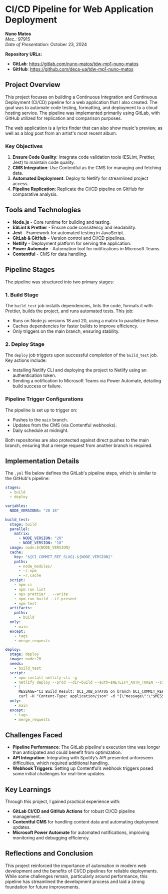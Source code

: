 # CI/CD Pipeline for Web Application Deployment

**Nuno Matos**  
*Mec.:* 97915  
*Date of Presentation:* October 23, 2024  

**Repository URLs:**

- **GitLab**: https://gitlab.com/nuno-matos/tdw-mp1-nuno-matos
- **GitHub**: https://github.com/deca-ua/tdw-mp1-nuno-matos

## Project Overview

This project focuses on building a Continuous Integration and Continuous Deployment (CI/CD) pipeline for a web application that I also created. The goal was to automate code testing, formatting, and deployment to a cloud hosting service. The pipeline was implemented primarily using GitLab, with GitHub utilized for replication and comparison purposes.

The web application is a lyrics finder that can also show music's preview, as well as a blog post from an artist's most recent album.

### Key Objectives
1. **Ensure Code Quality**: Integrate code validation tools (ESLint, Prettier, Jest) to maintain code quality.
2. **CMS Integration**: Use Contentful as the CMS for managing and fetching data.
3. **Automated Deployment**: Deploy to Netlify for streamlined project access.
4. **Pipeline Replication**: Replicate the CI/CD pipeline on GitHub for comparative analysis.

## Tools and Technologies

- **Node.js** - Core runtime for building and testing.
- **ESLint & Prettier** - Ensure code consistency and readability.
- **Jest** - Framework for automated testing in JavaScript.
- **GitLab & GitHub** - Version control and CI/CD pipelines.
- **Netlify** - Deployment platform for serving the application.
- **Power Automate** - Automation tool for notifications in Microsoft Teams.
- **Contentful** - CMS for data handling.

## Pipeline Stages

The pipeline was structured into two primary stages:

### 1. Build Stage
The `build_test` job installs dependencies, lints the code, formats it with Prettier, builds the project, and runs automated tests. This job:
   - Runs on Node.js versions 18 and 20, using a matrix to parallelize these.
   - Caches dependencies for faster builds to improve efficiency.
   - Only triggers on the main branch, ensuring stability.

### 2. Deploy Stage
The `deploy` job triggers upon successful completion of the `build_test` job. Key actions include:
   - Installing Netlify CLI and deploying the project to Netlify using an authentication token.
   - Sending a notification to Microsoft Teams via Power Automate, detailing build success or failure.

### Pipeline Trigger Configurations
The pipeline is set up to trigger on:
   - Pushes to the `main` branch.
   - Updates from the CMS (via Contentful webhooks).
   - Daily schedule at midnight.

Both repositories are also protected against direct pushes to the main branch, ensuring that a merge request from another branch is required.

## Implementation Details

The `.yml` file below defines the GitLab's pipeline steps, which is similar to the GitHub's pipeline:

```yaml
stages:
  - build
  - deploy

variables:
  NODE_VERSIONS: "20 18"

build_test:
  stage: build
  parallel:
    matrix:
      - NODE_VERSION: "20"
      - NODE_VERSION: "18"
  image: node:${NODE_VERSION}
  cache:
    key: "${CI_COMMIT_REF_SLUG}-${NODE_VERSION}"
    paths:
      - node_modules/
      - ~/.npm
      - ~/.cache
  script:
    - npm ci
    - npm run lint
    - npx prettier . --write
    - npm run build --if-present
    - npm test
  artifacts:
    paths:
      - build
  only:
    - main
  except:
    - tags
    - merge_requests

deploy:
  stage: deploy
  image: node:20
  needs: 
    - build_test
  script:
    - npm install netlify-cli -g
    - netlify deploy --prod --dir=build --auth=$NETLIFY_AUTH_TOKEN --site=$NETLIFY_SITE_ID
    - |
      MESSAGE="CI Build Result: $CI_JOB_STATUS on branch $CI_COMMIT_REF_NAME. View details here: $CI_JOB_URL"
      curl -H "Content-Type: application/json" -d "{\"message\":\"$MESSAGE\"}" "https://prod-140.westeurope.logic.azure.com:443/workflows/6f0e69eda2e7487999064344929457c0/triggers/manual/paths/invoke?api-version=2016-06-01&sp=%2Ftriggers%2Fmanual%2Frun&sv=1.0&sig=2tp5Q_vk21BUERBJWzDJw62hNP5HntaKBHPULaiUxkc"
  only:
    - main
  except:
    - tags
    - merge_requests
```

## Challenges Faced

- **Pipeline Performance**: The GitLab pipeline's execution time was longer than anticipated and could benefit from optimization.
- **API Integration**: Integrating with Spotify’s API presented unforeseen difficulties, which required additional handling.
- **Webhook Triggers**: Setting up Contentful’s webhook triggers posed some initial challenges for real-time updates.

## Key Learnings

Through this project, I gained practical experience with:

- **GitLab CI/CD and GitHub Actions** for robust CI/CD pipeline management.
- **Contentful CMS** for handling content data and automating deployment updates.
- **Microsoft Power Automate** for automated notifications, improving monitoring and debugging efficiency.

## Reflections and Conclusion

This project reinforced the importance of automation in modern web development and the benefits of CI/CD pipelines for reliable deployments. While some challenges remain, particularly around performance, this pipeline has streamlined the development process and laid a strong foundation for future improvements.


